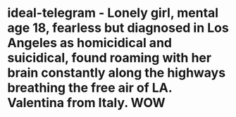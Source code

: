 # ideal-telegram - Lonely girl, mental age 18, fearless but diagnosed in Los Angeles as homicidical and suicidical, found roaming with her brain constantly along the highways breathing the free air of LA. Valentina from Italy. WOW
